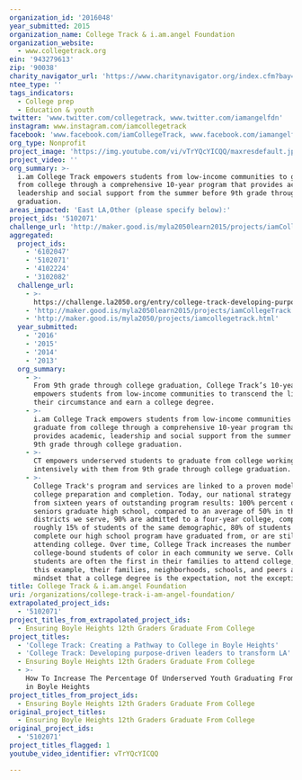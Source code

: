 ```yaml
---
organization_id: '2016048'
year_submitted: 2015
organization_name: College Track & i.am.angel Foundation
organization_website:
  - www.collegetrack.org
ein: '943279613'
zip: '90038'
charity_navigator_url: 'https://www.charitynavigator.org/index.cfm?bay=search.profile&ein=943279613'
ntee_type: ''
tags_indicators:
  - College prep
  - Education & youth
twitter: 'www.twitter.com/collegetrack, www.twitter.com/iamangelfdn'
instagram: www.instagram.com/iamcollegetrack
facebook: 'www.facebook.com/iamCollegeTrack, www.facebook.com/iamangelfoundation'
org_type: Nonprofit
project_image: 'https://img.youtube.com/vi/vTrYQcYICQQ/maxresdefault.jpg'
project_video: ''
org_summary: >-
  i.am College Track empowers students from low-income communities to graduate
  from college through a comprehensive 10-year program that provides academic,
  leadership and social support from the summer before 9th grade through college
  graduation.
areas_impacted: 'East LA,Other (please specify below):'
project_ids: '5102071'
challenge_url: 'http://maker.good.is/myla2050learn2015/projects/iamCollegeTrack.html'
aggregated:
  project_ids:
    - '6102047'
    - '5102071'
    - '4102224'
    - '3102082'
  challenge_url:
    - >-
      https://challenge.la2050.org/entry/college-track-developing-purpose-driven-leaders-to-transform-la
    - 'http://maker.good.is/myla2050learn2015/projects/iamCollegeTrack.html'
    - 'http://maker.good.is/myla2050/projects/iamcollegetrack.html'
  year_submitted:
    - '2016'
    - '2015'
    - '2014'
    - '2013'
  org_summary:
    - >-
      From 9th grade through college graduation, College Track’s 10-year program
      empowers students from low-income communities to transcend the limits of
      their circumstance and earn a college degree.
    - >-
      i.am College Track empowers students from low-income communities to
      graduate from college through a comprehensive 10-year program that
      provides academic, leadership and social support from the summer before
      9th grade through college graduation.
    - >-
      CT empowers underserved students to graduate from college working
      intensively with them from 9th grade through college graduation.
    - >-
      College Track's program and services are linked to a proven model of
      college preparation and completion. Today, our national strategy stems
      from sixteen years of outstanding program results: 100% percent of our
      seniors graduate high school, compared to an average of 50% in the
      districts we serve, 90% are admitted to a four-year college, compared to
      roughly 15% of students of the same demographic, 80% of students who
      complete our high school program have graduated from, or are still
      attending college. Over time, College Track increases the number of
      college-bound students of color in each community we serve. College Track
      students are often the first in their families to attend college, and with
      this example, their families, neighborhoods, schools, and peers adopt a
      mindset that a college degree is the expectation, not the exception.
title: College Track & i.am.angel Foundation
uri: /organizations/college-track-i-am-angel-foundation/
extrapolated_project_ids:
  - '5102071'
project_titles_from_extrapolated_project_ids:
  - Ensuring Boyle Heights 12th Graders Graduate From College
project_titles:
  - 'College Track: Creating a Pathway to College in Boyle Heights'
  - 'College Track: Developing purpose-driven leaders to transform LA'
  - Ensuring Boyle Heights 12th Graders Graduate From College
  - >-
    How To Increase The Percentage Of Underserved Youth Graduating From College
    in Boyle Heights
project_titles_from_project_ids:
  - Ensuring Boyle Heights 12th Graders Graduate From College
original_project_titles:
  - Ensuring Boyle Heights 12th Graders Graduate From College
original_project_ids:
  - '5102071'
project_titles_flagged: 1
youtube_video_identifier: vTrYQcYICQQ

---
```

